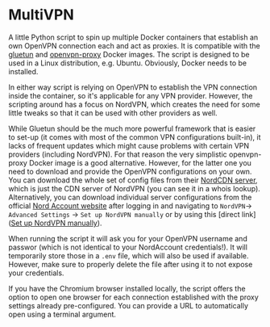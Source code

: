 # MultiVPN
A little Python script to spin up multiple Docker containers that establish an own OpenVPN connection each and act as proxies. It is compatible with the [gluetun](https://hub.docker.com/r/qmcgaw/gluetun) and [openvpn-proxy](https://hub.docker.com/r/jonoh/openvpn-proxy) Docker images. The script is designed to be used in a Linux distribution, e.g. Ubuntu. Obviously, Docker needs to be installed.

In either way script is relying on OpenVPN to establish the VPN connection inside the container, so it's applicable for any VPN provider. However, the scripting around has a focus on NordVPN, which creates the need for some little tweaks so that it can be used with other providers as well.

While Gluetun should be the much more powerful framework that is easier to set-up (it comes with most of the common VPN configurations built-in), it lacks of frequent updates which might cause problems with certain VPN providers (including NordVPN). For that reason the very simplistic openvpn-proxy Docker image is a good alternative. However, for the latter one you need to download and provide the OpenVPN configurations on your own. You can download the whole set of config files from their [NordCDN server](https://downloads.nordcdn.com/configs/archives/servers/ovpn.zip), which is just the CDN server of NordVPN (you can see it in a whois lookup). Alternatively, you can download individual server configurations from the official [Nord Account website](https://my.nordaccount.com/) after logging in and navigating to `NordVPN`-> `Advanced Settings` -> `Set up NordVPN manually` or by using this [direct link]([Set up NordVPN manually](https://my.nordaccount.com/dashboard/nordvpn/manual-configuration/openvpn/)).

When running the script it will ask you for your OpenVPN username and passwor (which is not identical to your NordAccount credentials!). It will temporarily store those in a `.env` file, which will also be used if available. However, make sure to properly delete the file after using it to not expose your credentials.

If you have the Chromium browser installed locally, the script offers the option to open one browser for each connection established with the proxy settings already pre-configured. You can provide a URL to automatically open using a terminal argument.
